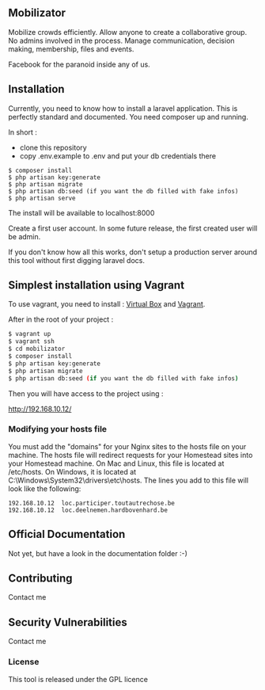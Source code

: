 ## Mobilizator

Mobilize crowds efficiently. Allow anyone to create a collaborative group. No admins involved in the process. Manage communication, decision making, membership, files and events.

Facebook for the paranoid inside any of us.

## Installation

Currently, you need to know how to install a laravel application. This is perfectly standard and documented. You need composer up and running.

In short :

- clone this repository
- copy .env.example to .env and put your db credentials there

```
$ composer install
$ php artisan key:generate
$ php artisan migrate
$ php artisan db:seed (if you want the db filled with fake infos)
$ php artisan serve
```

The install will be available to localhost:8000

Create a first user account. In some future release, the first created user will be admin.


If you don't know how all this works, don't setup a production server around this tool without first digging laravel docs.

## Simplest installation using Vagrant

To use vagrant, you need to install : [Virtual Box](https://www.virtualbox.org/wiki/Downloads) and [Vagrant](https://www.virtualbox.org/wiki/Downloads).

After in the root of your project :

````bash
$ vagrant up
$ vagrant ssh
$ cd mobilizator
$ composer install
$ php artisan key:generate
$ php artisan migrate
$ php artisan db:seed (if you want the db filled with fake infos)
````

Then you will have access to the project using :

http://192.168.10.12/

### Modifying your hosts file

You must add the "domains" for your Nginx sites to the hosts file on your machine. The hosts file will redirect requests for your Homestead sites into your Homestead machine. On Mac and Linux, this file is located at /etc/hosts. On Windows, it is located at C:\Windows\System32\drivers\etc\hosts. The lines you add to this file will look like the following:

````
192.168.10.12  loc.participer.toutautrechose.be
192.168.10.12  loc.deelnemen.hardbovenhard.be
````

## Official Documentation

Not yet, but have a look in the documentation folder :-)

## Contributing

Contact me

## Security Vulnerabilities

Contact me

### License

This tool is released under the GPL licence
